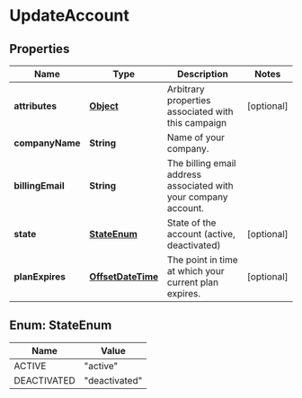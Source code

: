 

# UpdateAccount

## Properties

Name | Type | Description | Notes
------------ | ------------- | ------------- | -------------
**attributes** | [**Object**](.md) | Arbitrary properties associated with this campaign |  [optional]
**companyName** | **String** | Name of your company. | 
**billingEmail** | **String** | The billing email address associated with your company account. | 
**state** | [**StateEnum**](#StateEnum) | State of the account (active, deactivated) |  [optional]
**planExpires** | [**OffsetDateTime**](OffsetDateTime.md) | The point in time at which your current plan expires. |  [optional]



## Enum: StateEnum

Name | Value
---- | -----
ACTIVE | &quot;active&quot;
DEACTIVATED | &quot;deactivated&quot;



